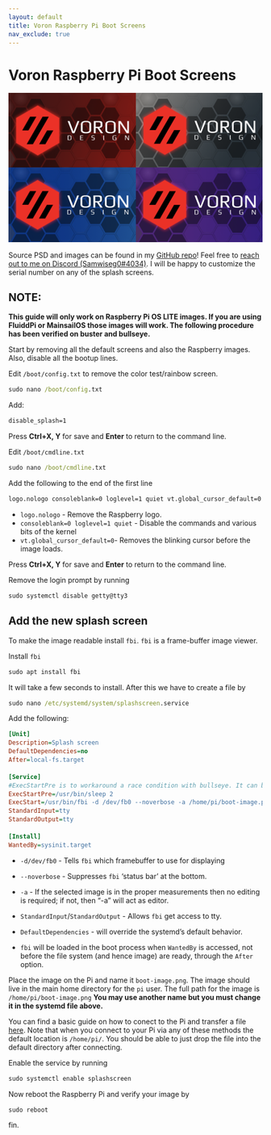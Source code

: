 ```yaml
---
layout: default
title: Voron Raspberry Pi Boot Screens
nav_exclude: true
---
```


# Voron Raspberry Pi Boot Screens
![](./Images/boot_tile.png)

Source PSD and images can be found in my [GitHub repo](https://github.com/samwiseg0/misc_3dprinting/tree/main/guides/voron_rpi_bootscreen)! Feel free to [reach out to me on Discord (Samwiseg0#4034)](https://discord.com/users/210122378317922308). I will be happy to customize the serial number on any of the splash screens.

## NOTE:
**This guide will only work on Raspberry Pi OS LITE images. If you are using FluiddPi or MainsailOS those images will work. The following procedure has been verified on buster and bullseye.**

Start by removing all the default screens and also the Raspberry images. Also, disable all the bootup lines.

Edit `/boot/config.txt` to remove the color test/rainbow screen.

```cmd
sudo nano /boot/config.txt
```

Add:
```cmd
disable_splash=1
```
Press **Ctrl+X, Y** for save and **Enter** to return to the command line.

Edit `/boot/cmdline.txt`
 ```cmd
sudo nano /boot/cmdline.txt
```
Add the following to the end of the first line

```cmd
logo.nologo consoleblank=0 loglevel=1 quiet vt.global_cursor_default=0
```

* `logo.nologo` - Remove the Raspberry logo.
* `consoleblank=0 loglevel=1 quiet` - Disable the commands and various bits of the kernel
* `vt.global_cursor_default=0`- Removes the blinking cursor before the image loads.

Press **Ctrl+X, Y** for save and **Enter** to return to the command line.

Remove the login prompt by running
```cmd
sudo systemctl disable getty@tty3
```

## Add the new splash screen

To make the image readable install `fbi`. `fbi` is a frame-buffer image viewer.

Install `fbi`
```cmd
sudo apt install fbi
```

It will take a few seconds to install. After this we have to create a file by

```cmd
sudo nano /etc/systemd/system/splashscreen.service
```

Add the following:

```ini
[Unit]
Description=Splash screen
DefaultDependencies=no
After=local-fs.target

[Service]
#ExecStartPre is to workaround a race condition with bullseye. It can be removed in most cases. If an error apears on the screen that says it "cannot open /dev/fb0" then make sure ExecStartPre is used.
ExecStartPre=/usr/bin/sleep 2
ExecStart=/usr/bin/fbi -d /dev/fb0 --noverbose -a /home/pi/boot-image.png
StandardInput=tty
StandardOutput=tty

[Install]
WantedBy=sysinit.target
```
 * `-d/dev/fb0` - Tells `fbi` which framebuffer to use for displaying

 * `--noverbose` - Suppresses `fbi` ‘status bar’ at the bottom.

 * `-a` - If the selected image is in the proper measurements then no editing is required; if not, then “-a” will act as editor.

 * `StandardInput`/`StandardOutput`  - Allows `fbi` get access to tty.

 * `DefaultDependencies` -  will override the systemd’s default behavior.

 * `fbi` will be loaded in the boot process when `WantedBy` is accessed, not before the file system (and hence image) are ready, through the `After` option.

Place the image on the Pi and name it `boot-image.png`. The image should live in the main home directory for the `pi` user. The full path for the image is `/home/pi/boot-image.png` **You may use another name but you must change it in the systemd file above.**

You can find a basic guide on how to conect to the Pi and transfer a file [here](https://howchoo.com/pi/how-to-transfer-files-to-the-raspberry-pi). Note that when you connect to your Pi via any of these methods the default location is `/home/pi/`. You should be able to just drop the file into the default directory after connecting.

Enable the service by running
```cmd
sudo systemctl enable splashscreen
```

Now reboot the Raspberry Pi and verify your image by

```cmd
sudo reboot
```

fin.
